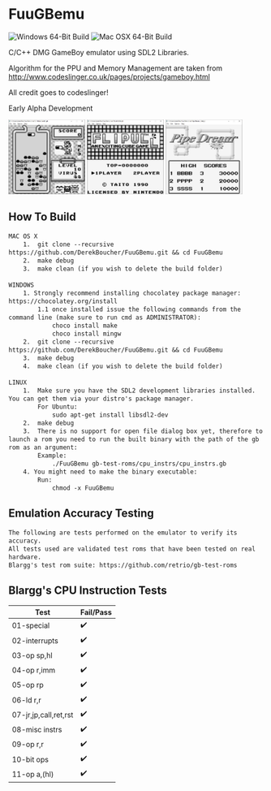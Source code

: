# FuuGBemu
![Windows 64-Bit Build](https://github.com/DerekBoucher/FuuGBemu/workflows/Windows%2064-Bit%20Build/badge.svg?event=push)    ![Mac OSX 64-Bit Build](https://github.com/DerekBoucher/FuuGBemu/workflows/Mac%20OSX%2064-Bit%20Build/badge.svg)

C/C++ DMG GameBoy emulator using SDL2 Libraries.

Algorithm for the PPU and Memory Management are taken from http://www.codeslinger.co.uk/pages/projects/gameboy.html

All credit goes to codeslinger!

Early Alpha Development

<img src="images/DrMario.JPG" width=30% height=30%> <img src="images/Flipull.JPG" width=30% height=30%> <img src="images/PipeDream.JPG" width=30% height=30%>

## How To Build
    MAC OS X
        1.  git clone --recursive https://github.com/DerekBoucher/FuuGBemu.git && cd FuuGBemu
        2.  make debug
        3.  make clean (if you wish to delete the build folder)
    
    WINDOWS
        1. Strongly recommend installing chocolatey package manager: https://chocolatey.org/install
            1.1 once installed issue the following commands from the command line (make sure to run cmd as ADMINISTRATOR):
                choco install make
                choco install mingw
        2.  git clone --recursive https://github.com/DerekBoucher/FuuGBemu.git && cd FuuGBemu
        3.  make debug
        4.  make clean (if you wish to delete the build folder)

    LINUX
        1.  Make sure you have the SDL2 development libraries installed. You can get them via your distro's package manager.
            For Ubuntu:
                sudo apt-get install libsdl2-dev
        2.  make debug
        3.  There is no support for open file dialog box yet, therefore to launch a rom you need to run the built binary with the path of the gb rom as an argument:
            Example:
                ./FuuGBemu gb-test-roms/cpu_instrs/cpu_instrs.gb
        4. You might need to make the binary executable:
            Run:
                chmod -x FuuGBemu

## Emulation Accuracy Testing

	The following are tests performed on the emulator to verify its accuracy.
	All tests used are validated test roms that have been tested on real hardware.
	Blargg's test rom suite: https://github.com/retrio/gb-test-roms

## Blargg's CPU Instruction Tests
| Test 		| Fail/Pass |
|------			|-------|
|01-special		| :heavy_check_mark:	|
|02-interrupts		| :heavy_check_mark:	|
|03-op sp,hl		| :heavy_check_mark:	|
|04-op r,imm		| :heavy_check_mark:	|
|05-op rp		| :heavy_check_mark:	|
|06-ld r,r		| :heavy_check_mark:	|
|07-jr,jp,call,ret,rst	| :heavy_check_mark:	|
|08-misc instrs		| :heavy_check_mark: |
|09-op r,r		| :heavy_check_mark:	|
|10-bit ops		| :heavy_check_mark:	|
|11-op a,(hl)		| :heavy_check_mark:	|